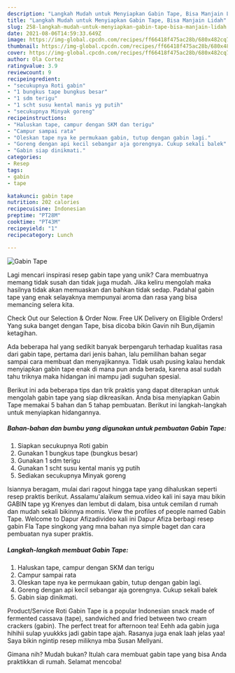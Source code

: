 ```yaml
---
description: "Langkah Mudah untuk Menyiapkan Gabin Tape, Bisa Manjain Lidah"
title: "Langkah Mudah untuk Menyiapkan Gabin Tape, Bisa Manjain Lidah"
slug: 258-langkah-mudah-untuk-menyiapkan-gabin-tape-bisa-manjain-lidah
date: 2021-08-06T14:59:33.649Z
image: https://img-global.cpcdn.com/recipes/ff66418f475ac28b/680x482cq70/gabin-tape-foto-resep-utama.jpg
thumbnail: https://img-global.cpcdn.com/recipes/ff66418f475ac28b/680x482cq70/gabin-tape-foto-resep-utama.jpg
cover: https://img-global.cpcdn.com/recipes/ff66418f475ac28b/680x482cq70/gabin-tape-foto-resep-utama.jpg
author: Ola Cortez
ratingvalue: 3.9
reviewcount: 9
recipeingredient:
- "secukupnya Roti gabin"
- "1 bungkus tape bungkus besar"
- "1 sdm terigu"
- "1 scht susu kental manis yg putih"
- "secukupnya Minyak goreng"
recipeinstructions:
- "Haluskan tape, campur dengan SKM dan terigu"
- "Campur sampai rata"
- "Oleskan tape nya ke permukaan gabin, tutup dengan gabin lagi."
- "Goreng dengan api kecil sebangar aja gorengnya. Cukup sekali balek"
- "Gabin siap dinikmati."
categories:
- Resep
tags:
- gabin
- tape

katakunci: gabin tape 
nutrition: 202 calories
recipecuisine: Indonesian
preptime: "PT28M"
cooktime: "PT43M"
recipeyield: "1"
recipecategory: Lunch

---
```



![Gabin Tape](https://img-global.cpcdn.com/recipes/ff66418f475ac28b/680x482cq70/gabin-tape-foto-resep-utama.jpg)

Lagi mencari inspirasi resep gabin tape yang unik? Cara membuatnya memang tidak susah dan tidak juga mudah. Jika keliru mengolah maka hasilnya tidak akan memuaskan dan bahkan tidak sedap. Padahal gabin tape yang enak selayaknya mempunyai aroma dan rasa yang bisa memancing selera kita.

Check Out our Selection &amp; Order Now. Free UK Delivery on Eligible Orders! Yang suka banget dengan Tape, bisa dicoba bikin Gavin nih Bun,dijamin ketagihan.

Ada beberapa hal yang sedikit banyak berpengaruh terhadap kualitas rasa dari gabin tape, pertama dari jenis bahan, lalu pemilihan bahan segar sampai cara membuat dan menyajikannya. Tidak usah pusing kalau hendak menyiapkan gabin tape enak di mana pun anda berada, karena asal sudah tahu triknya maka hidangan ini mampu jadi suguhan spesial.


Berikut ini ada beberapa tips dan trik praktis yang dapat diterapkan untuk mengolah gabin tape yang siap dikreasikan. Anda bisa menyiapkan Gabin Tape memakai 5 bahan dan 5 tahap pembuatan. Berikut ini langkah-langkah untuk menyiapkan hidangannya.

<!--inarticleads1-->

##### Bahan-bahan dan bumbu yang digunakan untuk pembuatan Gabin Tape:

1. Siapkan secukupnya Roti gabin
1. Gunakan 1 bungkus tape (bungkus besar)
1. Gunakan 1 sdm terigu
1. Gunakan 1 scht susu kental manis yg putih
1. Sediakan secukupnya Minyak goreng


Isiannya beragam, mulai dari ragout hingga tape yang dihaluskan seperti resep praktis berikut. Assalamu&#39;alaikum semua.video kali ini saya mau bikin GABIN tape yg Krenyes dan lembut di dalam, bisa untuk cemilan d rumah dan mudah sekali bikinnya momis. View the profiles of people named Gabin Tape. Welcome to Dapur Afizadivideo kali ini Dapur Afiza berbagi resep gabin Fla Tape singkong yang mna bahan nya simple baget dan cara pembuatan nya super praktis. 

<!--inarticleads2-->

##### Langkah-langkah membuat Gabin Tape:

1. Haluskan tape, campur dengan SKM dan terigu
1. Campur sampai rata
1. Oleskan tape nya ke permukaan gabin, tutup dengan gabin lagi.
1. Goreng dengan api kecil sebangar aja gorengnya. Cukup sekali balek
1. Gabin siap dinikmati.


Product/Service Roti Gabin Tape is a popular Indonesian snack made of fermented cassava (tape), sandwiched and fried between two cream crackers (gabin). The perfect treat for afternoon tea! Eehh ada gabin juga hihihii sulap yuukkks jadi gabin tape ajah. Rasanya juga enak laah jelas yaa! Saya bikin ngintip resep miliknya mba Susan Mellyani. 

Gimana nih? Mudah bukan? Itulah cara membuat gabin tape yang bisa Anda praktikkan di rumah. Selamat mencoba!
